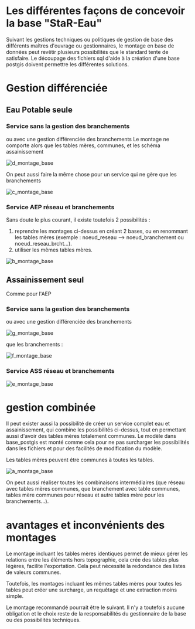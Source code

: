 # Les différentes façons de concevoir la base "StaR-Eau"

Suivant les gestions techniques ou politiques de gestion de base des différents maîtres d'ouvrage ou gestionnaires, le montage en base de données peut revêtir plusieurs possibilités que le standard tente de satisfaire.
Le découpage des fichiers sql d'aide à la création d'une base postgis doivent permettre les différentes solutions.

# Gestion différenciée
## Eau Potable seule
### Service sans la gestion des branchements
ou avec une gestion différenciée des branchements
Le montage ne comporte alors que les tables mères, communes, et les schéma assainissement

![d_montage_base](https://github.com/user-attachments/assets/52ac9c25-b11a-40f0-9835-c37879522d40)

On peut aussi faire la même chose pour un service qui ne gère que les branchements

![c_montage_base](https://github.com/user-attachments/assets/061737fd-90cd-4537-b766-18ae191a043f)

### Service AEP réseau et branchements
Sans doute le plus courant, il existe toutefois 2 possibilités :
1. reprendre les montages ci-dessus en créant 2 bases, ou en renommant les tables mères (exemple : noeud_reseau --> noeud_branchement ou noeud_reseau_brcht...).
2. utiliser les mêmes tables mères.

![b_montage_base](https://github.com/user-attachments/assets/21c99697-fc0a-4794-a239-d6d2e9885db7)

## Assainissement seul
Comme pour l'AEP
### Service sans la gestion des branchements
ou avec une gestion différenciée des branchements

![g_montage_base](https://github.com/user-attachments/assets/fee2307c-6c0a-43d3-883c-6bb6d4d3e6bd)

que les branchements :

![f_montage_base](https://github.com/user-attachments/assets/da6e80d7-fdc3-41f2-9e2e-53c987334c5c)

### Service ASS réseau et branchements

![e_montage_base](https://github.com/user-attachments/assets/0f2a5dcb-e584-495d-b691-4f2f25eaed38)

# gestion combinée

Il peut exister aussi la possibilité de créer un service complet eau et assainissement, qui combine les possibilités ci-dessus, tout en permettant aussi d'avoir des tables mères totalement communes. Le modèle dans base_postgis est monté comme cela pour ne pas surcharger les possibilités dans les fichiers et pour des facilités de modification du modèle.

Les tables mères peuvent être communes à toutes les tables.

![a_montage_base](https://github.com/user-attachments/assets/dcad2bfd-6ede-4f4c-a623-b75c1883b6e8)

On peut aussi réaliser toutes les combinaisons intermédiaires (que réseau avec tables mères communes, que branchement avec table communes, tables mère communes pour réseau et autre tables mère pour les branchements...).

# avantages et inconvénients des montages
Le montage incluant les tables mères identiques permet de mieux gérer les relations entre les éléments hors topographie, cela crée des tables plus légères, facilite l'exportation. Cela peut nécessité la redondance des listes de valeurs communes.

Toutefois, les montages incluant les mêmes tables mères pour toutes les tables peut créer une surcharge, un requêtage et une extraction moins simple.

Le montage recommandé pourrait être le suivant. Il n'y a toutefois aucune obligation et le choix reste de la responsabilités du gestionnaire de la base ou des possibilités techniques.


